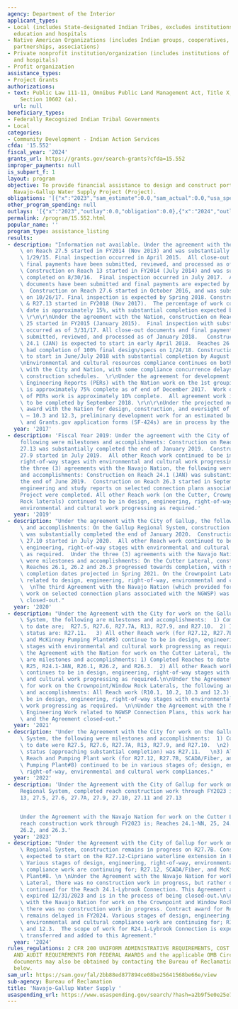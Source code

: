 ```yaml
---
agency: Department of the Interior
applicant_types:
- Local (includes State-designated Indian Tribes, excludes institutions of higher
  education and hospitals
- Native American Organizations (includes Indian groups, cooperatives, corporations,
  partnerships, associations)
- Private nonprofit institution/organization (includes institutions of higher education
  and hospitals)
- Profit organization
assistance_types:
- Project Grants
authorizations:
- text: Public Law 111-11, Omnibus Public Land Management Act, Title X, Part III,
    Section 10602 (a).
  url: null
beneficiary_types:
- Federally Recognized Indian Tribal Governments
- Local
categories:
- Community Development - Indian Action Services
cfda: '15.552'
fiscal_year: '2024'
grants_url: https://grants.gov/search-grants?cfda=15.552
improper_payments: null
is_subpart_f: 1
layout: program
objective: To provide financial assistance to design and construct portions of the
  Navajo-Gallup Water Supply Project (Project).
obligations: '[{"x":"2023","sam_estimate":0.0,"sam_actual":0.0,"usa_spending_actual":0.0},{"x":"2024","sam_estimate":0.0,"sam_actual":7091010.0,"usa_spending_actual":0.0},{"x":"2025","sam_estimate":0.0,"sam_actual":0.0,"usa_spending_actual":0.0}]'
other_program_spending: null
outlays: '[{"x":"2023","outlay":0.0,"obligation":0.0},{"x":"2024","outlay":0.0,"obligation":0.0},{"x":"2025","outlay":0.0,"obligation":0.0}]'
permalink: /program/15.552.html
popular_name: ''
program_type: assistance_listing
results:
- description: "Information not available. Under the agreement with the City, construction\
    \ on Reach 27.5 started in FY2014 (Nov 2013) and was substantially completed on\
    \ 1/29/15. Final inspection occurred in April 2015.  All close-out documents and\
    \ final payments have been submitted, reviewed, and processed as of May 2017.\
    \ Construction on Reach 13 started in FY2014 (July 2014) and was substantially\
    \ completed on 8/30/16.  Final inspection occurred in July 2017.  All close-out\
    \ documents have been submitted and final payments are expected by Spring 2018.\
    \  Construction on Reach 27.6 started in October 2016, and was substantially completed\
    \ on 10/26/17. Final inspection is expected by Spring 2018. Construction on R27.7A\
    \ & R27.13 started in FY2018 (Nov 2017).  The percentage of work completed to\
    \ date is approximately 15%, with substantial completion expected by May 2019.\
    \ \r\n\r\nUnder the agreement with the Nation, construction on Reaches 24.1 and\
    \ 25 started in FY2015 (January 2015).  Final inspection with substantial completion\
    \ occurred as of 3/31/17. All close-out documents and final payments have been\
    \ submitted, reviewed, and processed as of January 2018.   Construction on Reach\
    \ 24.1 (JAN) is expected to start in early April 2018.  Reaches 26.1 and 26.2\
    \ had completion of 100% final design/specs on 1/24/18. Construction is expected\
    \ to start in June/July 2018 with substantial completion by August 2019.\r\n\r\
    \nEnvironmental and cultural resources compliance continues on both agreements\
    \ with the City and Nation, with some compliance concurrence delays affecting\
    \ construction schedules.  \r\nUnder the agreement for development of Preliminary\
    \ Engineering Reports (PERs) with the Nation work on the 1st grouping of PERs\
    \ is approximately 75% complete as of end of December 2017.  Work on the 2nd grouping\
    \ of PERs work is approximately 10% complete.  All agreement work is expected\
    \ to be completed by September 2018. \r\n\r\nUnder the projected new agreement\
    \ award with the Nation for design, construction, and oversight of Reaches 10.1\
    \ – 10.3 and 12.3, preliminary development work for an estimated budget has begun\
    \ and Grants.gov application forms (SF-424s) are in process by the Nation as well."
  year: '2017'
- description: 'Fiscal Year 2019: Under the agreement with the City of Gallup, the
    following were milestones and accomplishments: Construction on Reach 27.7A and
    27.13 was substantially completed the end of January 2019.  Construction on Reach
    27.9 started in July 2019.  All other Reach work continued to be in design, engineering,
    right-of-way stages with environmental and cultural work progressing as required.  Under
    the three (3) agreements with the Navajo Nation, the following were milestones
    and accomplishments: Construction on Reach 24.1 (JAN) was substantially completed
    the end of June 2019.  Construction on Reach 26.3 started in September 2019.  Draft
    engineering and study reports on selected connection plans associated with the
    Project were completed. All other Reach work (on the Cutter, Crownpoint, and Window
    Rock laterals) continued to be in design, engineering, right-of-way stages with
    environmental and cultural work progressing as required.'
  year: '2019'
- description: "Under the agreement with the City of Gallup, the following were milestones\
    \ and accomplishments: On the Gallup Regional System, construction on Reach 27.9\
    \ was substantially completed the end of January 2020.  Construction on Reach\
    \ 27.10 started in July 2020.  All other Reach work continued to be in design,\
    \ engineering, right-of-way stages with environmental and cultural work progressing\
    \ as required.  Under the three (3) agreements with the Navajo Nation, the following\
    \ were milestones and accomplishments: On the Cutter Lateral, construction on\
    \ Reaches 26.1, 26.2 and 26.3 progressed towards completion, with substantial\
    \ completion dates projected in Spring 2021. On the Crownpoint Lateral, work continued\
    \ related to design, engineering, right-of-way, environmental and cultural resources.\
    \  \nThe third Agreement with the Navajo Nation (which provided for engineering\
    \ work on selected connection plans associated with the NGWSP) was completed and\
    \ closed-out."
  year: '2020'
- description: "Under the Agreement with the City for work on the Gallup Regional\
    \ System, the following are milestones and accomplishments:  1) Completed Reaches\
    \ to date are;  R27.5, R27.6, R27.7A, R13, R27.9, and R27.10.  2) In construction\
    \ status are: R27.11.   3) All other Reach work (for R27.12, R27.7B, SCADA/Fiber,\
    \ and McKinney Pumping Plant#8) continue to be in design, engineering, right-of-way\
    \ stages with environmental and cultural work progressing as required.  \n\nUnder\
    \ the Agreement with the Nation for work on the Cutter Lateral, the following\
    \ are milestones and accomplishments: 1) Completed Reaches to date are: R24.1-NN,\
    \ R25, R24.1-JAN, R26.1, R26.2, and R26.3.  2) All other Reach work (for R24.1-Lybrook)\
    \ continues to be in design, engineering, right-of-way stages with environmental\
    \ and cultural work progressing as required.\n\nUnder the Agreement with the Nation\
    \ for work on the Crownpoint/Window Rock Laterals, the following are milestones\
    \ and accomplishments: All Reach work (R10.1, 10.2, 10.3 and 12.3) continues to\
    \ be in design, engineering, right-of-way stages with environmental and cultural\
    \ work progressing as required.  \n\nUnder the Agreement with the Nation for Preliminary\
    \ Engineering Work related to NGWSP Connection Plans, this work has been completed\
    \ and the Agreement closed-out."
  year: '2021'
- description: "Under the Agreement with the City for work on the Gallup Regional\
    \ System, the following were milestones and accomplishments:  1) Completed Reaches\
    \ to date were R27.5, R27.6, R27.7A, R13, R27.9, and R27.10.  \n2) In construction\
    \ status (approaching substantial completion) was R27.11.   \n3) All remaining\
    \ Reach and Pumping Plant work (for R27.12, R27.7B, SCADA/Fiber, and McKinney\
    \ Pumping Plant#8) continued to be in various stages of; design, engineering,\
    \ right-of-way, environmental and cultural work compliances."
  year: '2022'
- description: 'Under the Agreement with the City of Gallup for work on the Gallup
    Regional System, completed reach construction work through FY2023 is; Reaches
    13, 27.5, 27.6, 27.7A, 27.9, 27.10, 27.11 and 27.13


    Under the Agreement with the Navajo Nation for work on the Cutter Lateral, completed
    reach construction work through FY2023 is; Reaches 24.1-NN, 25, 24.1-JAN, 26.1,
    26.2, and 26.3.'
  year: '2023'
- description: "Under the Agreement with the City of Gallup for work on the Gallup\
    \ Regional System, construction remains in progress on R27.7B. Construction is\
    \ expected to start on the R27.12-Cipriano waterline extension in Fall 2024. \
    \ Various stages of design, engineering, right-of-way, environmental and cultural\
    \ compliance work are continuing for; R27.12, SCADA/Fiber, and McKinney Pumping\
    \ Plant#8. \n \nUnder the Agreement with the Navajo Nation for work on the Cutter\
    \ Lateral, there was no construction work in progress, but rather design work\
    \ continued for the Reach 24.1-Lybrook Connection. This Agreement and its work\
    \ expired 12/31/2023 and is in the process of being closed-out.\n\nUnder the Agreement\
    \ with the Navajo Nation for work on the Crownpoint and Window Rock Laterals,\
    \ there was no construction work in progress. Contract award for Reach 10.1 construction\
    \ remains delayed in FY2024. Various stages of design, engineering, right-of-way,\
    \ environmental and cultural compliance work are continuing for; R10.2, 10.3,\
    \ and 12.3.  The scope of work for R24.1-Lybrook Connection is expected to be\
    \ transferred and added to this Agreement."
  year: '2024'
rules_regulations: 2 CFR 200 UNIFORM ADMINISTRATIVE REQUIREMENTS, COST PRINCIPLES,
  AND AUDIT REQUIREMENTS FOR FEDERAL AWARDS and the applicable OMB Circulars.  These
  documents may also be obtained by contacting the Bureau of Reclamation Office listed
  below.
sam_url: https://sam.gov/fal/2bb88ed877894ce08be25641568be66e/view
sub-agency: Bureau of Reclamation
title: 'Navajo-Gallup Water Supply '
usaspending_url: https://www.usaspending.gov/search/?hash=a2b9f5e0e25e7c266fac218273cc2558
---
```

